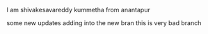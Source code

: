 
 I am shivakesavareddy kummetha
 from anantapur

 some new updates
adding into the new bran
this is very bad branch
